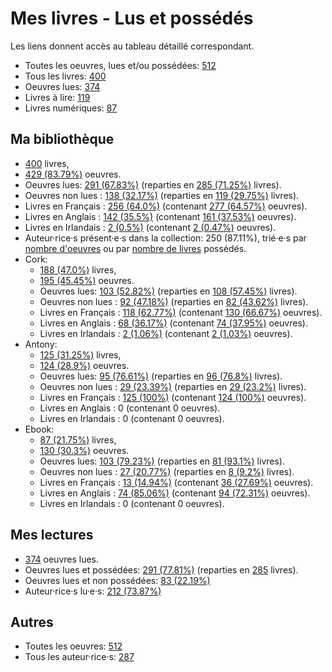 # Mes livres - Lus et possédés

Les liens donnent accès au tableau détaillé correspondant.

- Toutes les oeuvres, lues et/ou possédées: [512](Lists/all_w.md)
- Tous les livres: [400](Lists/all_b.md)
- Oeuvres lues: [374](Lists/read_w.md)
- Livres à lire: [119](Lists/unread_owned_b.md)
- Livres numériques: [87](Lists/owned_ebook_b.md)

## Ma bibliothèque

- [400](Lists/owned_b.md) livres,
- [429 (83.79%)](Lists/owned_w.md) oeuvres.
- Oeuvres lues: [291 (67.83%)](Lists/read_owned_w.md) (reparties en [285 (71.25%)](Lists/read_owned_b.md) livres).
- Oeuvres non lues : [138 (32.17%)](Lists/unread_owned_w.md) (reparties en [119 (29.75%)](Lists/unread_owned_b.md) livres).
- Livres en Français : [256 (64.0%)](Lists/owned_fr_b.md) (contenant [277 (64.57%)](Lists/owned_fr_w.md) oeuvres).
- Livres en Anglais : [142 (35.5%)](Lists/owned_en_b.md) (contenant [161 (37.53%)](Lists/owned_en_w.md) oeuvres).
- Livres en Irlandais : [2 (0.5%)](Lists/owned_ga_b.md) (contenant [2 (0.47%)](Lists/owned_ga_w.md) oeuvres).
- Auteur·rice·s présent·e·s dans la collection: 250 (87.11%), trié·e·s par [nombre d'oeuvres](Lists/owned_w_a.md) ou par [nombre de livres](Lists/owned_b_a.md) possédés.
- Cork:
    - [188 (47.0%)](Lists/owned_cork_b.md) livres,
    - [195 (45.45%)](Lists/owned_cork_w.md) oeuvres.
    - Oeuvres lues: [103 (52.82%)](Lists/read_owned_cork_w.md) (reparties en [108 (57.45%)](Lists/read_owned_cork_b.md) livres).
    - Oeuvres non lues : [92 (47.18%)](Lists/unread_owned_cork_w.md) (reparties en [82 (43.62%)](Lists/unread_owned_cork_b.md) livres).
    - Livres en Français : [118 (62.77%)](Lists/owned_fr_cork_b.md) (contenant [130 (66.67%)](Lists/owned_fr_cork_w.md) oeuvres).
    - Livres en Anglais : [68 (36.17%)](Lists/owned_en_cork_b.md) (contenant [74 (37.95%)](Lists/owned_en_cork_w.md) oeuvres).
    - Livres en Irlandais : [2 (1.06%)](Lists/owned_ga_cork_b.md) (contenant [2 (1.03%)](Lists/owned_ga_cork_w.md) oeuvres).
- Antony:
    - [125 (31.25%)](Lists/owned_antony_b.md) livres,
    - [124 (28.9%)](Lists/owned_antony_w.md) oeuvres.
    - Oeuvres lues: [95 (76.61%)](Lists/read_owned_antony_w.md) (reparties en [96 (76.8%)](Lists/read_owned_antony_b.md) livres).
    - Oeuvres non lues : [29 (23.39%)](Lists/unread_owned_antony_w.md) (reparties en [29 (23.2%)](Lists/unread_owned_antony_b.md) livres).
    - Livres en Français : [125 (100%)](Lists/owned_fr_antony_b.md) (contenant [124 (100%)](Lists/owned_fr_antony_w.md) oeuvres).
    - Livres en Anglais : 0 (contenant 0 oeuvres).
    - Livres en Irlandais : 0 (contenant 0 oeuvres).
- Ebook:
    - [87 (21.75%)](Lists/owned_ebook_b.md) livres,
    - [130 (30.3%)](Lists/owned_ebook_w.md) oeuvres.
    - Oeuvres lues: [103 (79.23%)](Lists/read_owned_ebook_w.md) (reparties en [81 (93.1%)](Lists/read_owned_ebook_b.md) livres).
    - Oeuvres non lues : [27 (20.77%)](Lists/unread_owned_ebook_w.md) (reparties en [8 (9.2%)](Lists/unread_owned_ebook_b.md) livres).
    - Livres en Français : [13 (14.94%)](Lists/owned_fr_ebook_b.md) (contenant [36 (27.69%)](Lists/owned_fr_ebook_w.md) oeuvres).
    - Livres en Anglais : [74 (85.06%)](Lists/owned_en_ebook_b.md) (contenant [94 (72.31%)](Lists/owned_en_ebook_w.md) oeuvres).
    - Livres en Irlandais : 0 (contenant 0 oeuvres).

## Mes lectures

- [374](Lists/read_w.md) oeuvres lues.
- Oeuvres lues et possédées: [291 (77.81%)](Lists/read_owned_w.md) (reparties en [285](Lists/read_owned_b.md) livres).
- Oeuvres lues et non possédées: [83 (22.19%)](Lists/read_not_owned_w.md)
- Auteur·rice·s lu·e·s: [212 (73.87%)](Lists/read_a.md)

## Autres

- Toutes les oeuvres: [512](Lists/all_w.md)
- Tous les auteur·rice·s: [287](Lists/all_a.md)